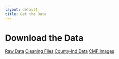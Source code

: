 ```yaml
---
layout: default
title: Get the Data
---
```


# Download the Data

<div class="button-grid">
  <a class="button" href="/CMF_data/raw_data.zip" download>Raw Data</a>
  <a class="button" href="/CMF_data/cleaning_files.zip" download>Cleaning Files</a>
  <a class="button" href="/CMF_data/county_ind_data.zip" download>County-Ind Data</a>
  <a class="button" href="/CMF_data/cmf_images.zip" download>CMF Images</a>
</div>
